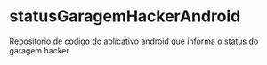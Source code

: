 # statusGaragemHackerAndroid
Repositorio de codigo do aplicativo android que informa o status do garagem hacker
